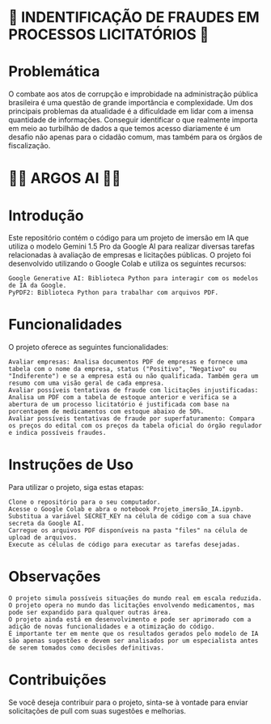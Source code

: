 # :rotating_light: INDENTIFICAÇÃO DE FRAUDES EM PROCESSOS LICITATÓRIOS :rotating_light:

# Problemática

O combate aos atos de corrupção e improbidade na administração pública brasileira é uma questão de grande importância e complexidade.
Um dos principais problemas da atualidade é a dificuldade em lidar com a imensa quantidade de informações. Conseguir identificar o que realmente importa em meio ao turbilhão de dados a que temos acesso diariamente é um desafio não apenas para o cidadão comum, mas também para os órgãos de fiscalização.

# :male_detective: ARGOS AI :male_detective:

# Introdução

Este repositório contém o código para um projeto de imersão em IA que utiliza o modelo Gemini 1.5 Pro da Google AI para realizar diversas tarefas relacionadas à avaliação de empresas e licitações públicas. O projeto foi desenvolvido utilizando o Google Colab e utiliza os seguintes recursos:

    Google Generative AI: Biblioteca Python para interagir com os modelos de IA da Google.
    PyPDF2: Biblioteca Python para trabalhar com arquivos PDF.

# Funcionalidades

O projeto oferece as seguintes funcionalidades:

    Avaliar empresas: Analisa documentos PDF de empresas e fornece uma tabela com o nome da empresa, status ("Positivo", "Negativo" ou "Indiferente") e se a empresa está ou não qualificada. Também gera um resumo com uma visão geral de cada empresa.
    Avaliar possíveis tentativas de fraude com licitações injustificadas: Analisa um PDF com a tabela de estoque anterior e verifica se a abertura de um processo licitatório é justificada com base na porcentagem de medicamentos com estoque abaixo de 50%.
    Avaliar possíveis tentativas de fraude por superfaturamento: Compara os preços do edital com os preços da tabela oficial do órgão regulador e indica possíveis fraudes.

# Instruções de Uso

Para utilizar o projeto, siga estas etapas:

    Clone o repositório para o seu computador.
    Acesse o Google Colab e abra o notebook Projeto_imersão_IA.ipynb.
    Substitua a variável SECRET_KEY na célula de código com a sua chave secreta da Google AI.
    Carregue os arquivos PDF disponíveis na pasta "files" na célula de upload de arquivos.
    Execute as células de código para executar as tarefas desejadas.

# Observações

    O projeto simula possíveis situações do mundo real em escala reduzida.
    O projeto opera no mundo das licitações envolvendo medicamentos, mas pode ser expandido para qualquer outras área. 
    O projeto ainda está em desenvolvimento e pode ser aprimorado com a adição de novas funcionalidades e a otimização do código.
    É importante ter em mente que os resultados gerados pelo modelo de IA são apenas sugestões e devem ser analisados por um especialista antes de serem tomados como decisões definitivas.

# Contribuições

Se você deseja contribuir para o projeto, sinta-se à vontade para enviar solicitações de pull com suas sugestões e melhorias.

